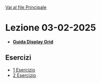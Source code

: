 [Vai al file Principale ](../../Readme.md)

# Lezione 03-02-2025
- **[Guida Display Grid](Display_Grid.md)**

## Esercizi

- [1 Esercizio](Esercizi/1_Esercizio/index.html)
- [2 Esercizio](Esercizi/2_Esercizio/index.html)